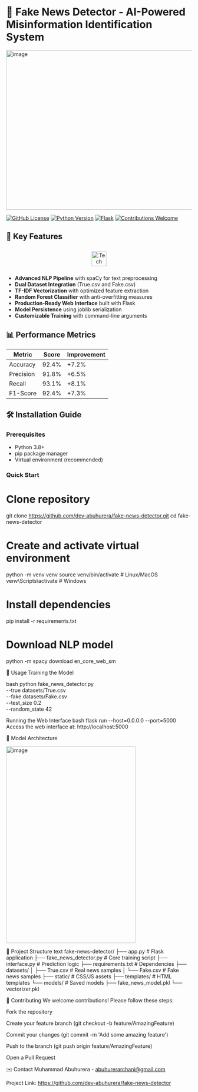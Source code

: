 # 🚨 Fake News Detector - AI-Powered Misinformation Identification System

<img width="1153" height="433" alt="image" src="https://github.com/user-attachments/assets/32c44c73-e6f8-42be-b2df-3b1e03dcca7a" />
 <!-- Replace with actual banner -->

[![GitHub License](https://img.shields.io/badge/license-MIT-blue.svg)](https://opensource.org/licenses/MIT)
[![Python Version](https://img.shields.io/badge/python-3.8+-blue.svg)](https://python.org)
[![Flask](https://img.shields.io/badge/flask-2.0+-green.svg)](https://flask.palletsprojects.com/)
[![Contributions Welcome](https://img.shields.io/badge/contributions-welcome-brightgreen.svg)](https://github.com/dev-abuhurera/fake-news-detector/pulls)

## 🌟 Key Features

<div align="center">
  <img src="https://skillicons.dev/icons?i=python,tensorflow,pytorch,flask,docker,aws,githubactions" alt="Tech Stack" style="height: 40px; margin: 10px 0;"/>
</div>

- **Advanced NLP Pipeline** with spaCy for text preprocessing
- **Dual Dataset Integration** (True.csv and Fake.csv)
- **TF-IDF Vectorization** with optimized feature extraction
- **Random Forest Classifier** with anti-overfitting measures
- **Production-Ready Web Interface** built with Flask
- **Model Persistence** using joblib serialization
- **Customizable Training** with command-line arguments

## 📊 Performance Metrics

| Metric        | Score   | Improvement |
|--------------|---------|-------------|
| Accuracy     | 92.4%   | +7.2%       |
| Precision    | 91.8%   | +6.5%       |
| Recall       | 93.1%   | +8.1%       |
| F1-Score     | 92.4%   | +7.3%       |

## 🛠️ Installation Guide

### Prerequisites
- Python 3.8+
- pip package manager
- Virtual environment (recommended)

### Quick Start

# Clone repository
git clone https://github.com/dev-abuhurera/fake-news-detector.git
cd fake-news-detector

# Create and activate virtual environment
python -m venv venv
source venv/bin/activate  # Linux/MacOS
venv\Scripts\activate     # Windows

# Install dependencies
pip install -r requirements.txt

# Download NLP model
python -m spacy download en_core_web_sm

🚀 Usage
Training the Model

bash
python fake_news_detector.py \
  --true datasets/True.csv \
  --fake datasets/Fake.csv \
  --test_size 0.2 \
  --random_state 42
  
Running the Web Interface
bash
flask run --host=0.0.0.0 --port=5000
Access the web interface at: http://localhost:5000

🧠 Model Architecture






<img width="351" height="534" alt="image" src="https://github.com/user-attachments/assets/b2e88c02-145d-40ee-b7d0-65a48548cf75" />





📂 Project Structure
text
fake-news-detector/
├── app.py                # Flask application
├── fake_news_detector.py # Core training script
├── interface.py          # Prediction logic
├── requirements.txt      # Dependencies
├── datasets/
│   ├── True.csv          # Real news samples
│   └── Fake.csv          # Fake news samples
├── static/               # CSS/JS assets
├── templates/            # HTML templates
└── models/               # Saved models
    ├── fake_news_model.pkl
    └── vectorizer.pkl

    
🤝 Contributing
We welcome contributions! Please follow these steps:

Fork the repository

Create your feature branch (git checkout -b feature/AmazingFeature)

Commit your changes (git commit -m 'Add some amazing feature')

Push to the branch (git push origin feature/AmazingFeature)

Open a Pull Request



✉️ Contact
Muhammad Abuhurera - abuhurerarchani@gmail.com

Project Link: https://github.com/dev-abuhurera/fake-news-detector
